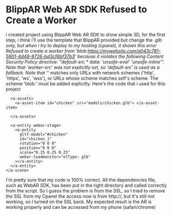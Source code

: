 
# BlippAR Web AR SDK Refused to Create a Worker

i created project using BlippAR Web AR SDK to show simple 3D, for the first step, i think i'll use the template that BlippAR provided but change the *.glb only, but when i try to deploy to my hosting (cpanel), it shown this error
Refused to create a worker from 'blob:https://mywebsite.com/a043c781-5901-4d48-8726-bd3cf6bf37b3' because it violates the following Content Security Policy directive: "default-src * data: 'unsafe-eval' 'unsafe-inline'". Note that 'worker-src' was not explicitly set, so 'default-src' is used as a fallback. Note that '*' matches only URLs with network schemes ('http', 'https', 'ws', 'wss'), or URLs whose scheme matches self's scheme. The scheme 'blob:' must be added explicitly.
Here's the code that i used for this project
<html>
  <head>
    <title>WebAR SDK Basic Scene</title>
    <script src="https://aframe.io/releases/1.3.0/aframe.min.js"></script>
    <script src="webar-sdk/webar-sdk-v1.4.4.min.js"></script>
  </head>

  <body>
    <a-scene
      webar-scene="key: xxxxxxxx-xxxx-xxxx-xxxx-xxxxxxxxxxxx"
      vr-mode-ui="enabled: false"
      device-orientation-permission-ui="enabled: false"
      loading-screen="enabled: false"
    >
      <a-camera webar-camera></a-camera>

      <a-assets>
        <a-asset-item id="chicken" src="models/chicken.glb"> </a-asset-item>
        ​
      </a-assets>

      <a-entity webar-stage>
        <a-entity
          gltf-model="#chicken"
          id="chicken_1"
          rotation="0 0 0"
          position="0 0 0"
          scale="0.25 0.25 0.25"
          webar-loadmonitor="elType: glb"
        ></a-entity>
      </a-entity>
    </a-scene>
  </body>
</html>

I'm pretty sure that my code is 100% correct. All the dependencies file, such as WebAR SDK, has been put in the right directory and called correctly from the script. So I guess the problem is from the SSL, so I tried to remove the SSL from my Cpanel the access now is from http://, but it's still not working, so I turned on the SSL back.
My expected result is the AR is working properly and can be accessed from my phone (safari/chrome)

        